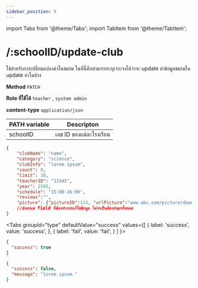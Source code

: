 ```yaml
---
sidebar_position: 9
---
```


import Tabs from '@theme/Tabs';
import TabItem from '@theme/TabItem';

# /:schoolID/update-club


ใช้สำหรับการเปลี่ยนแปลงค่าในชมรม ในที่นี้คือสามารถระบุเจาะจงได้ว่าจะ update ค่าข้อมูลชมรมใด update ค่าใดบ้าง

**Method** `PATCH`

**Role ที่ใช้ได้** `teacher` , `system admin`

**content-type** `application/json`

|PATH variable |Descripton|
|-----|--------|
|schoolID|เลข ID ของแต่ละโรงเรียน |

```json title="Request"
{
    "clubName": "name",
    "category": "science",
    "clubInfo": "lorem ipsum",
    "count": 0,
    "limit": 30,
    "teacherID": "12345",
    "year": 2565,
    "schedule": "15:00-16:00",
    "reviews":"",
    "picture": {"pictureID":123, "urlPicture":"www.abc.com/picture/download"}
    //ส่งมาแค่ field ที่ต้องทำการแก้ไขข้อมูล ไม่จำเป็นต้องส่งมาทั้งหมด
}
```

<Tabs
  groupId="type"
  defaultValue="success"
  values={[
    { label: 'success', value: 'success', },
    { label: 'fail', value: 'fail', }
  ]
}>

<TabItem value="success">

```json title="Response"
{
  "success": true
}
```
</TabItem>

<TabItem value="fail">

```json title="Response"
{
  "success": false,
  "message": "lorem ipsum."
}
```
</TabItem>

</Tabs>